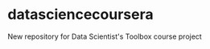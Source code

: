 datasciencecoursera
===================

New repository for Data Scientist's Toolbox course project
